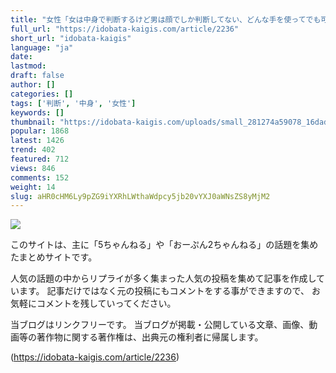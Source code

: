 ```yaml
---
title: "女性「女は中身で判断するけど男は顔でしか判断してない、どんな手を使ってでも可愛くなれ女」"
full_url: "https://idobata-kaigis.com/article/2236"
short_url: "idobata-kaigis"
language: "ja"
date: 
lastmod: 
draft: false
author: []
categories: []
tags: ['判断', '中身', '女性']
keywords: []
thumbnail: "https://idobata-kaigis.com/uploads/small_281274a59078_16dad0a3e2.jpg"
popular: 1868
latest: 1426
trend: 402
featured: 712
views: 846
comments: 152
weight: 14
slug: aHR0cHM6Ly9pZG9iYXRhLWthaWdpcy5jb20vYXJ0aWNsZS8yMjM2
---
```


![](https://idobata-kaigis.com/uploads/small_281274a59078_16dad0a3e2.jpg)

<div><p class=''>このサイトは、主に「5ちゃんねる」や「おーぷん2ちゃんねる」の話題を集めたまとめサイトです。</p><p>人気の話題の中からリプライが多く集まった人気の投稿を集めて記事を作成しています。 記事だけではなく元の投稿にもコメントをする事ができますので、 お気軽にコメントを残していってください。</p><p class=''>当ブログはリンクフリーです。 当ブログが掲載・公開している文章、画像、動画等の著作物に関する著作権は、出典元の権利者に帰属します。</p></div>

(https://idobata-kaigis.com/article/2236)
